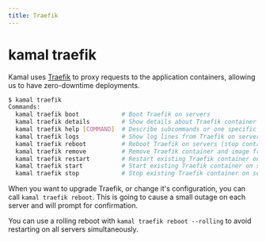 ```yaml
---
title: Traefik
---
```


# kamal traefik

Kamal uses [Traefik](https://traefik.io/traefik/) to proxy requests to the application containers, allowing us to have zero-downtime deployments.

```bash
$ kamal traefik
Commands:
  kamal traefik boot            # Boot Traefik on servers
  kamal traefik details         # Show details about Traefik container from servers
  kamal traefik help [COMMAND]  # Describe subcommands or one specific subcommand
  kamal traefik logs            # Show log lines from Traefik on servers
  kamal traefik reboot          # Reboot Traefik on servers (stop container, remove container, start new container)
  kamal traefik remove          # Remove Traefik container and image from servers
  kamal traefik restart         # Restart existing Traefik container on servers
  kamal traefik start           # Start existing Traefik container on servers
  kamal traefik stop            # Stop existing Traefik container on servers
```

When you want to upgrade Traefik, or change it's configuration, you can call `kamal traefik reboot`. This is going to cause a small outage on each server and will prompt for confirmation.

You can use a rolling reboot with `kamal traefik reboot --rolling` to avoid restarting on all servers simultaneously.
